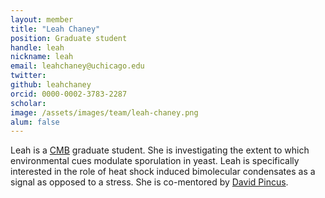```yaml
---
layout: member
title: "Leah Chaney"
position: Graduate student
handle: leah
nickname: leah
email: leahchaney@uchicago.edu 
twitter: 
github: leahchaney
orcid: 0000-0002-3783-2287
scholar: 
image: /assets/images/team/leah-chaney.png
alum: false
---
```

Leah is a [CMB] graduate student. She is investigating the extent to which environmental cues modulate sporulation in yeast. Leah is specifically interested in the role of heat shock induced bimolecular condensates as a signal as opposed to a stress. She is co-mentored by [David Pincus].

[CMB]: https://camb.uchicago.edu/
[David Pincus]: https://pincuslab.uchicago.edu/
